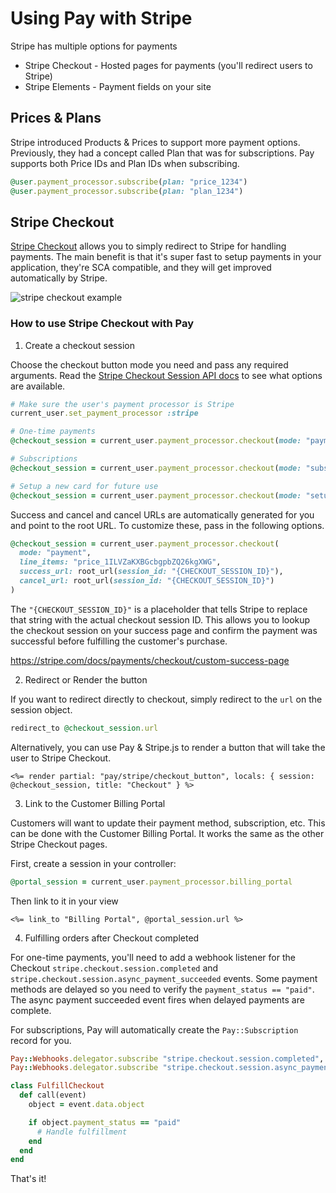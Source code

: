 # Using Pay with Stripe

Stripe has multiple options for payments

* Stripe Checkout - Hosted pages for payments (you'll redirect users to Stripe)
* Stripe Elements - Payment fields on your site

## Prices & Plans

Stripe introduced Products & Prices to support more payment options. Previously, they had a concept called Plan that was for subscriptions. Pay supports both Price IDs and Plan IDs when subscribing.

```ruby
@user.payment_processor.subscribe(plan: "price_1234")
@user.payment_processor.subscribe(plan: "plan_1234")
```

## Stripe Checkout

[Stripe Checkout](https://stripe.com/docs/payments/checkout) allows you to simply redirect to Stripe for handling payments. The main benefit is that it's super fast to setup payments in your application, they're SCA compatible, and they will get improved automatically by Stripe.

![stripe checkout example](https://i.imgur.com/nFsCBCK.gif)

### How to use Stripe Checkout with Pay

1. Create a checkout session

Choose the checkout button mode you need and pass any required arguments. Read the [Stripe Checkout Session API docs](https://stripe.com/docs/api/checkout/sessions/create) to see what options are available.

```ruby
# Make sure the user's payment processor is Stripe
current_user.set_payment_processor :stripe

# One-time payments
@checkout_session = current_user.payment_processor.checkout(mode: "payment", line_items: "price_1ILVZaKXBGcbgpbZQ26kgXWG")

# Subscriptions
@checkout_session = current_user.payment_processor.checkout(mode: "subscription", line_items: "default")

# Setup a new card for future use
@checkout_session = current_user.payment_processor.checkout(mode: "setup")
```

Success and cancel and cancel URLs are automatically generated for you and point to the root URL. To customize these, pass in the following options.

```ruby
@checkout_session = current_user.payment_processor.checkout(
  mode: "payment",
  line_items: "price_1ILVZaKXBGcbgpbZQ26kgXWG",
  success_url: root_url(session_id: "{CHECKOUT_SESSION_ID}"),
  cancel_url: root_url(session_id: "{CHECKOUT_SESSION_ID}")
)
```

The `"{CHECKOUT_SESSION_ID}"` is a placeholder that tells Stripe to replace that string with the actual checkout session ID. This allows you to lookup the checkout session on your success page and confirm the payment was successful before fulfilling the customer's purchase.

https://stripe.com/docs/payments/checkout/custom-success-page

2. Redirect or Render the button

If you want to redirect directly to checkout, simply redirect to the `url` on the session object.

```ruby
redirect_to @checkout_session.url
```

Alternatively, you can use Pay & Stripe.js to render a button that will take the user to Stripe Checkout.

```erb
<%= render partial: "pay/stripe/checkout_button", locals: { session: @checkout_session, title: "Checkout" } %>
```

3. Link to the Customer Billing Portal

Customers will want to update their payment method, subscription, etc. This can be done with the Customer Billing Portal. It works the same as the other Stripe Checkout pages.

First, create a session in your controller:

```ruby
@portal_session = current_user.payment_processor.billing_portal
```

Then link to it in your view

```erb
<%= link_to "Billing Portal", @portal_session.url %>
```

4. Fulfilling orders after Checkout completed

For one-time payments, you'll need to add a webhook listener for the Checkout `stripe.checkout.session.completed` and `stripe.checkout.session.async_payment_succeeded` events. Some payment methods are delayed so you need to verify the `payment_status == "paid"`. The async payment succeeded event fires when delayed payments are complete.

For subscriptions, Pay will automatically create the `Pay::Subscription` record for you.

```ruby
Pay::Webhooks.delegator.subscribe "stripe.checkout.session.completed", FulfillCheckout.new
Pay::Webhooks.delegator.subscribe "stripe.checkout.session.async_payment_succeeded", FulfillCheckout.new

class FulfillCheckout
  def call(event)
    object = event.data.object

    if object.payment_status == "paid"
      # Handle fulfillment
    end
  end
end
```

That's it!

